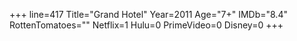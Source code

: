 +++
line=417
Title="Grand Hotel"
Year=2011
Age="7+"
IMDb="8.4"
RottenTomatoes=""
Netflix=1
Hulu=0
PrimeVideo=0
Disney=0
+++

